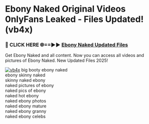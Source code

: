 # Ebony Naked Original Videos 0nlyFans Leaked - Files Updated! (vb4x)

<h3>🔴 CLICK HERE 🌐==►► <a href="https://tinyurl.com/up5wt9bj" rel="nofollow">Ebony Naked Updated Files</a></h3>

Get Ebony Naked and all content. Now you can access all videos and pictures of Ebony Naked. New Updated Files 2025!

[![vb4x](https://i.imgur.com/ABiUzMV.gif)](https://tinyurl.com/up5wt9bj)
big booty ebony naked<br>
ebony skinny naked<br>
skinny naked ebony<br>
naked pictures of ebony<br>
naked pics of ebony<br>
naked hot ebony<br>
naked ebony photos<br>
naked ebony mature<br>
naked ebony granny<br>
naked ebony celebs